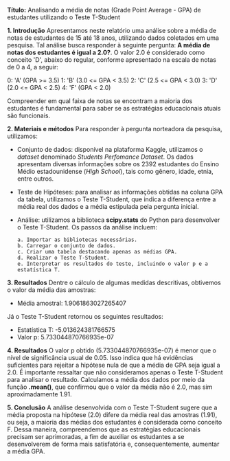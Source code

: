 **Título:** Analisando a média de notas (Grade Point Average - GPA) de estudantes utilizando o Teste T-Student

**1. Introdução**
Apresentamos neste relatório uma análise sobre a média de notas de estudantes de 15 até 18 anos, utilizando dados coletados em uma pesquisa. Tal análise busca responder à seguinte pergunta: **A média de notas dos estudantes é igual a 2.0?**. O valor 2.0 é considerado como conceito 'D', abaixo do regular, conforme apresentado na escala de notas de 0 a 4, a seguir:

0: 'A' (GPA >= 3.5)
1: 'B' (3.0 <= GPA < 3.5)
2: 'C' (2.5 <= GPA < 3.0)
3: 'D' (2.0 <= GPA < 2.5)
4: 'F' (GPA < 2.0)

Compreender em qual faixa de notas se encontram a maioria dos estudantes é fundamental para saber se as estratégias educacionais atuais são funcionais.

**2. Materiais e métodos**
Para responder à pergunta norteadora da pesquisa, utilizamos:
*   Conjunto de dados: disponível na plataforma Kaggle, utilizamos o *dataset* denominado *Students Perfomance Dataset*. Os dados apresentam diversas informações sobre os 2392 estudantes do Ensino Médio estadounidense (*High School*), tais como gênero, idade, etnia, entre outros. 
*   Teste de Hipóteses: para analisar as informações obtidas na coluna GPA da tabela, utilizamos o Teste T-Student, que indica a diferença entre a média real dos dados e a média estipulada pela pergunta inicial.
*   Análise: utilizamos a biblioteca **scipy.stats** do Python para desenvolver o Teste T-Student. Os passos da análise incluem: 

        a. Importar as bibliotecas necessárias.
        b. Carregar o conjunto de dados.
        c. Criar uma tabela destacando apenas as médias GPA.
        d. Realizar o Teste T-Student.       
        e. Interpretar os resultados do teste, incluindo o valor p e a estatística T.
  
**3. Resultados**
Dentre o cálculo de algumas medidas descritivas, obtivemos o valor da média das amostras:
*   Média amostral: 1.9061863027265407

Já o Teste T-Student retornou os seguintes resultados:

*   Estatística T: -5.013624381766575
*   Valor p: 5.733044870766935e-07


**4. Resultados**
O valor p obtido (5.733044870766935e-07) é menor que o nível de significância usual de 0.05. Isso indica que há evidências suficientes para rejeitar a hipótese nula de que a média de GPA seja igual a 2.0. 
É importante ressaltar que não consideramos apenas o Teste T-Student para analisar o resultado. Calculamos a média dos dados por meio da função **.mean()**, que confirmou que o valor da média não é 2.0, mas sim aproximadamente 1.91. 

**5. Conclusão**
A análise desenvolvida com o Teste T-Student sugere que a média proposta na hipótese (2.0) difere da média real das amostras (1.91), ou seja, a maioria das médias dos estudantes é considerada como conceito F. Dessa maneira, compreendemos que as estratégias educacionais precisam ser aprimoradas, a fim de auxiliar os estudantes a se desenvolverem de forma mais satisfatória e, consequentemente, aumentar a média GPA. 

